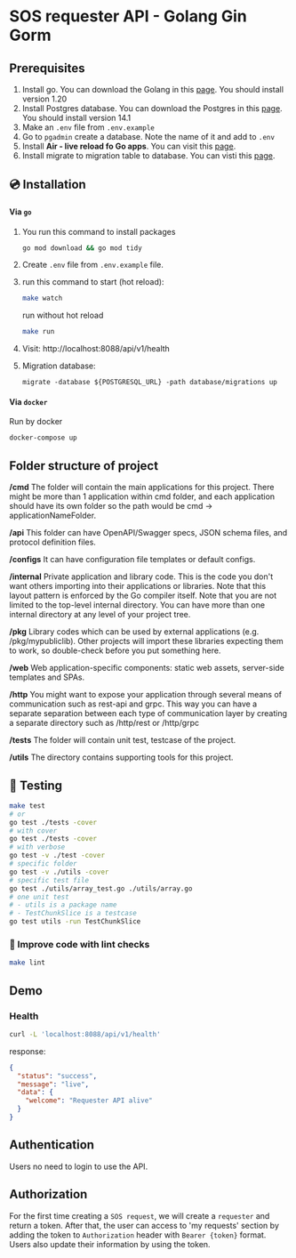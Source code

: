 
# SOS requester API - Golang Gin Gorm


## Prerequisites

1. Install go. You can download the Golang in this [page](https://go.dev/doc/install). You should install version 1.20
2. Install Postgres database. You can download the Postgres in this [page](https://www.postgresql.org/download/). You should install version 14.1
3. Make an `.env` file from `.env.example`
4. Go to `pgadmin` create a database. Note the name of it and add to `.env`
5. Install **Air - live reload fo Go apps**. You can visit this [page](https://github.com/cosmtrek/air).
6. Install migrate to migration table to database. You can visti this [page](https://github.com/golang-migrate/migrate/blob/master/GETTING_STARTED.md).

## 💿 Installation

#### Via `go`

1. You run this command to install packages
   ```sh
   go mod download && go mod tidy
   ```
2. Create `.env` file from `.env.example` file.
3. run this command to start (hot reload):
   ```sh
   make watch
   ```
   run without hot reload
   ```sh
   make run
   ```
4. Visit: http://localhost:8088/api/v1/health

5. Migration database:
    ```
    migrate -database ${POSTGRESQL_URL} -path database/migrations up
    ```

#### Via `docker`
Run by docker
```sh
docker-compose up
```

## Folder structure of project

**/cmd**
The folder will contain the main applications for this project.
There might be more than 1 application within cmd folder, and each application should have its own folder so the path would be cmd -> applicationNameFolder.

**/api**
This folder can have OpenAPI/Swagger specs, JSON schema files, and protocol definition files.

**/configs**
It can have configuration file templates or default configs.

**/internal**
Private application and library code. This is the code you don't want others importing into their applications or libraries. Note that this layout pattern is enforced by the Go compiler itself. Note that you are not limited to the top-level internal directory. You can have more than one internal directory at any level of your project tree.

**/pkg**
Library codes which can be used by external applications (e.g. /pkg/mypubliclib). Other projects will import these libraries expecting them to work, so double-check before you put something here.

**/web**
Web application-specific components: static web assets, server-side templates and SPAs.

**/http**
You might want to expose your application through several means of communication such as rest-api and grpc.
This way you can have a separate separation between each type of communication layer by creating a separate directory such as /http/rest or /http/grpc

**/tests**
The folder will contain unit test, testcase of the project.

**/utils**
The directory contains supporting tools for this project.


## 🧪 Testing
```sh
make test
# or
go test ./tests -cover
# with cover
go test ./tests -cover
# with verbose
go test -v ./test -cover
# specific folder
go test -v ./utils -cover
# specific test file
go test ./utils/array_test.go ./utils/array.go
# one unit test
# - utils is a package name
# - TestChunkSlice is a testcase
go test utils -run TestChunkSlice
```

### 🧪 Improve code with lint checks
```sh
make lint
```

## Demo
### Health

```sh
curl -L 'localhost:8088/api/v1/health'
```

response:
```json
{
  "status": "success",
  "message": "live",
  "data": {
    "welcome": "Requester API alive"
  }
}
```

## Authentication

Users no need to login to use the API.

## Authorization

For the first time creating a `SOS request`, we will create a `requester` and return a token.
After that, the user can access to 'my requests' section by adding the token to `Authorization` header with `Bearer {token}` format.
Users also update their information by using the token.